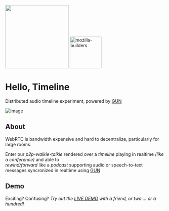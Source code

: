 <img src="https://i.imgur.com/XS79fTC.png" width=200> <img width="100" alt="mozilla-builders" src="https://user-images.githubusercontent.com/1423657/81992335-85346480-9643-11ea-8754-8275e98e06bc.png">

# Hello, Timeline

Distributed audio timeline experiment, powered by [GUN](https://gun.eco/)

![image](https://user-images.githubusercontent.com/1423657/134769470-a0378da7-e46a-4e03-9346-48e4ec59b514.png)


## About
WebRTC is bandwidth expensive and hard to decentralize, particularly for large rooms.<br>

Enter our _p2p-walkie-talkie_ rendered over a _timeline_ playing in realtime _(like a conference)_ and able to <br>
_rewind/forward_ like a _podcast_ supporting audio or speech-to-text messages syncronized in realtime using [GUN](https://gun.eco/)

## Demo

Exciting? Confusing? _Try out the [LIVE DEMO](https://audiotimeline.glitch.me/) with a friend, or two ...  or a hundred!_



